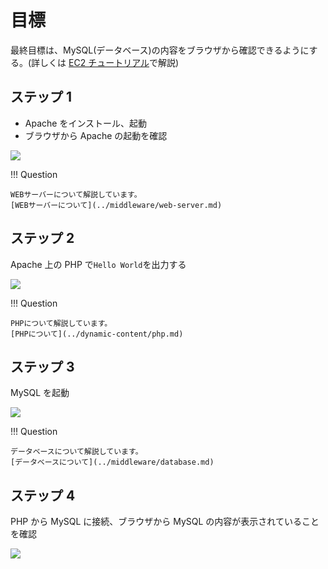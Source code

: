 # 目標

最終目標は、MySQL(データベース)の内容をブラウザから確認できるようにする。(詳しくは [EC2 チュートリアル](./ec2-tutorial/index.md)で解説)

## ステップ 1

- Apache をインストール、起動
- ブラウザから Apache の起動を確認

![](../../assets/images/Apach_defoulte.png)

!!! Question

    WEBサーバーについて解説しています。
    [WEBサーバーについて](../middleware/web-server.md)

## ステップ 2

Apache 上の PHP で`Hello World`を出力する

![](../../assets/images/html_hello.png)

!!! Question

    PHPについて解説しています。
    [PHPについて](../dynamic-content/php.md)

## ステップ 3

MySQL を起動

![](../../assets/images/mysql_login.png)

!!! Question

    データベースについて解説しています。
    [データベースについて](../middleware/database.md)

## ステップ 4

PHP から MySQL に接続、ブラウザから MySQL の内容が表示されていることを確認

![](../../assets/images/get_db_item_php.png)
